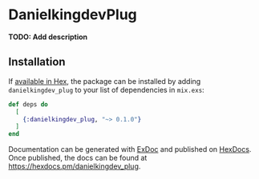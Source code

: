 # DanielkingdevPlug

**TODO: Add description**

## Installation

If [available in Hex](https://hex.pm/docs/publish), the package can be installed
by adding `danielkingdev_plug` to your list of dependencies in `mix.exs`:

```elixir
def deps do
  [
    {:danielkingdev_plug, "~> 0.1.0"}
  ]
end
```

Documentation can be generated with [ExDoc](https://github.com/elixir-lang/ex_doc)
and published on [HexDocs](https://hexdocs.pm). Once published, the docs can
be found at <https://hexdocs.pm/danielkingdev_plug>.


